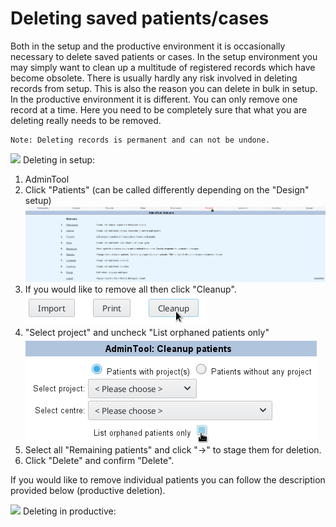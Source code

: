 # Deleting saved patients/cases

Both in the setup and the productive environment it is occasionally necessary to delete saved patients or cases.
In the setup environment you may simply want to clean up a multitude of registered records which have become obsolete.
There is usually hardly any risk involved in deleting records from setup. This is also the reason you can delete in bulk 
in setup. In the productive environment it is different. You can only remove one record at a time.
Here you need to be completely sure that what you are deleting really needs to be removed. 

```
Note: Deleting records is permanent and can not be undone.
```

![](https://placehold.it/15/228B22/000000?text=+) Deleting in setup:

1. AdminTool
2. Click "Patients" (can be called differently depending on the "Design" setup)
  ![](fig/patients.png)
3. If you would like to remove all then click "Cleanup".
  ![](fig/cleanup.png)
4. "Select project" and uncheck "List orphaned patients only"
  ![](fig/select_proj_centre.png)
5. Select all "Remaining patients" and click "->" to stage them for deletion.
6. Click "Delete" and confirm "Delete".

If you would like to remove individual patients you can follow the 
description provided below (productive deletion).

![](https://placehold.it/15/1589F0/000000?text=+) Deleting in productive:


